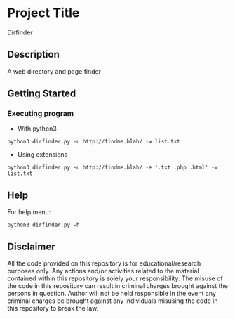 # Project Title

Dirfinder

## Description

A web directory and page finder

## Getting Started

### Executing program

* With python3
```
python3 dirfinder.py -u http://findme.blah/ -w list.txt
```
* Using extensions
```
python3 dirfinder.py -u http://findme.blah/ -e '.txt .php .html' -w list.txt
```

## Help

For help menu:
```
python3 dirfinder.py -h
```

## Disclaimer
All the code provided on this repository is for educational/research purposes only. Any actions and/or activities related to the material contained within this repository is solely your responsibility. The misuse of the code in this repository can result in criminal charges brought against the persons in question. Author will not be held responsible in the event any criminal charges be brought against any individuals misusing the code in this repository to break the law.